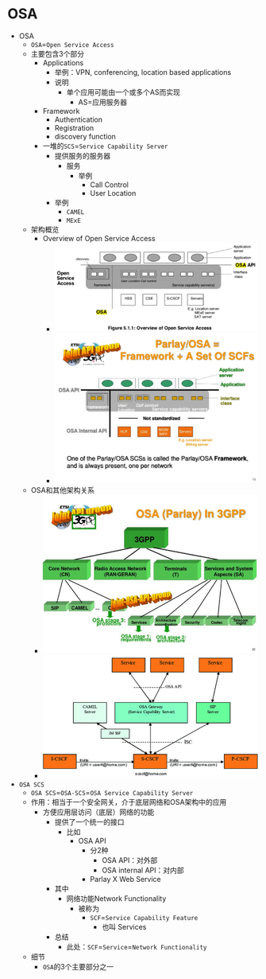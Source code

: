 # OSA

* OSA
  * `OSA`=`Open Service Access`
  * 主要包含3个部分
    * Applications
      * 举例：VPN, conferencing, location based applications
      * 说明
        * 单个应用可能由一个或多个AS而实现
          * AS=应用服务器
    * Framework
      * Authentication
      * Registration
      * discovery function
    * 一堆的`SCS`=`Service Capability Server`
      * 提供服务的服务器
        * 服务
          * 举例
            * Call Control
            * User Location
      * 举例
        * `CAMEL`
        * `MExE`
  * 架构概览
    * Overview of Open Service Access
      * ![open_service_access_overview](../../assets/img/open_service_access_overview.png)
      * ![osa_parlay_scf](../../assets/img/osa_parlay_scf.jpg)
  * OSA和其他架构关系
    * ![osa_parlay_3gpp](../../assets/img/osa_parlay_3gpp.jpg)
    * ![osa_ims_call_state_ctrl_sip_routing](../../assets/img/osa_ims_call_state_ctrl_sip_routing.png)
* `OSA SCS`
  * `OSA SCS`=`OSA-SCS`=`OSA Service Capability Server`
  * 作用：相当于一个安全网关，介于底层网络和OSA架构中的应用
    * 方便应用层访问（底层）网络的功能
        * 提供了一个统一的接口
          * 比如
            * OSA API
              * 分2种
                * OSA API：对外部
                * OSA internal API：对内部
              * Parlay X Web Service
        * 其中
          * 网络功能Network Functionality
            * 被称为
              * `SCF`=`Service Capability Feature`
                * 也叫 Services
        * 总结
          * 此处：`SCF`=`Service`=`Network Functionality`
  * 细节
    * `OSA`的3个主要部分之一
